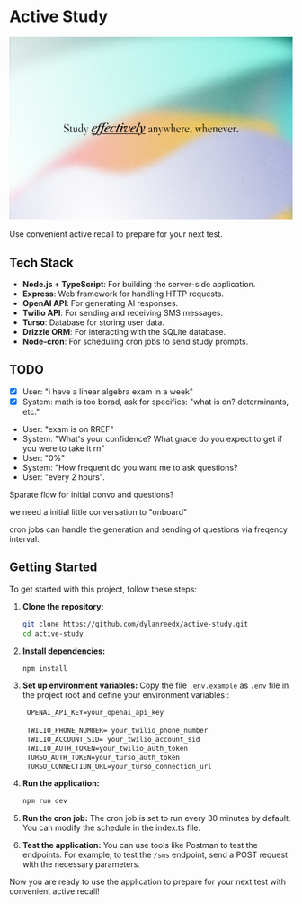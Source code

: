 # Active Study

![Active Study](active_study.png)

Use convenient active recall to prepare for your next test.

## Tech Stack

- **Node.js + TypeScript**: For building the server-side application.
- **Express**: Web framework for handling HTTP requests.
- **OpenAI API**: For generating AI responses.
- **Twilio API**: For sending and receiving SMS messages.
- **Turso**: Database for storing user data.
- **Drizzle ORM**: For interacting with the SQLite database.
- **Node-cron**: For scheduling cron jobs to send study prompts.
## TODO

- [x] User: "i have a linear algebra exam in a week"
- [x] System: math is too borad, ask for specifics: "what is on? determinants, etc."
- User: "exam is on RREF"
- System: "What's your confidence? What grade do you expect to get if you were to take it rn"
- User: "0%"
- System: "How frequent do you want me to ask questions?
- User: "every 2 hours".

Sparate flow for initial convo and questions?

we need a initial little conversation to "onboard"

cron jobs can handle the generation and sending of questions via freqency interval.

## Getting Started

To get started with this project, follow these steps:

1. **Clone the repository:**
   ```sh
   git clone https://github.com/dylanreedx/active-study.git
   cd active-study
   ```

2. **Install dependencies:**
   ```sh
   npm install
   ```

3. **Set up environment variables:**
   Copy the file `.env.example` as `.env` file in the project root and define your environment variables::
   ```env
    OPENAI_API_KEY=your_openai_api_key

    TWILIO_PHONE_NUMBER= your_twilio_phone_number
    TWILIO_ACCOUNT_SID= your_twilio_account_sid
    TWILIO_AUTH_TOKEN=your_twilio_auth_token
    TURSO_AUTH_TOKEN=your_turso_auth_token
    TURSO_CONNECTION_URL=your_turso_connection_url
   ```

4. **Run the application:**
   ```sh
   npm run dev
   ```

5. **Run the cron job:**
   The cron job is set to run every 30 minutes by default. You can modify the schedule in the index.ts file.

6. **Test the application:**
   You can use tools like Postman to test the endpoints. For example, to test the `/sms` endpoint, send a POST request with the necessary parameters.

Now you are ready to use the application to prepare for your next test with convenient active recall!
